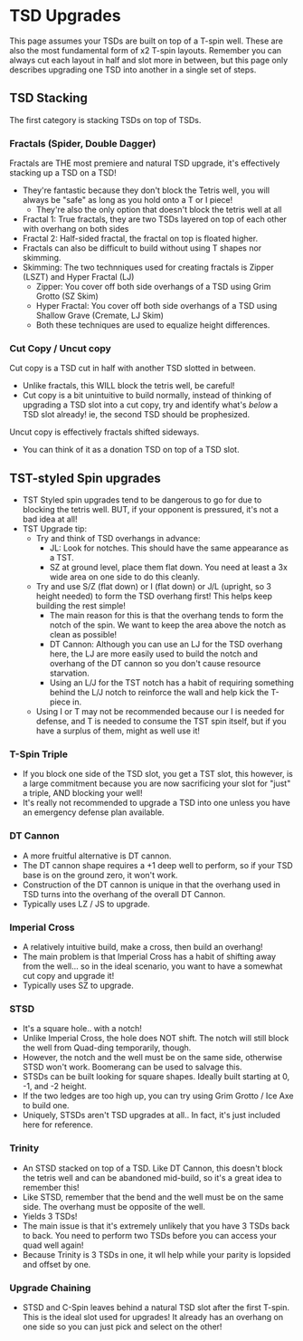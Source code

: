 # TSD Upgrades
This page assumes your TSDs are built on top of a T-spin well. These are also the most fundamental form of x2 T-spin layouts. Remember you can always cut each layout in half and slot more in between, but this page only describes upgrading one TSD into another in a single set of steps.

## TSD Stacking
The first category is stacking TSDs on top of TSDs.

### Fractals (Spider, Double Dagger)
Fractals are THE most premiere and natural TSD upgrade, it's effectively stacking up a TSD on a TSD!
- They're fantastic because they don't block the Tetris well, you will always be "safe" as long as you hold onto a T or I piece!
    - They're also the only option that doesn't block the tetris well at all
- Fractal 1: True fractals, they are two TSDs layered on top of each other with overhang on both sides
- Fractal 2: Half-sided fractal, the fractal on top is floated higher. 
- Fractals can also be difficult to build without using T shapes nor skimming.
- Skimming: The two technniques used for creating fractals is Zipper (LSZT) and Hyper Fractal (LJ) 
    - Zipper: You cover off both side overhangs of a TSD using Grim Grotto (SZ Skim)
    - Hyper Fractal: You cover off both side overhangs of a TSD using Shallow Grave (Cremate, LJ Skim)
    - Both these techniques are used to equalize height differences.

### Cut Copy / Uncut copy
Cut copy is a TSD cut in half with another TSD slotted in between. 
- Unlike fractals, this WILL block the tetris well, be careful!
- Cut copy is a bit unintuitive to build normally, instead of thinking of upgrading a TSD slot into a cut copy, try and identify what's *below* a TSD slot already! ie, the second TSD should be prophesized.

Uncut copy is effectively fractals shifted sideways.
- You can think of it as a donation TSD on top of a TSD slot. 

## TST-styled Spin upgrades
- TST Styled spin upgrades tend to be dangerous to go for due to blocking the tetris well. BUT, if your opponent is pressured, it's not a bad idea at all! 
- TST Upgrade tip: 
    - Try and think of TSD overhangs in advance:
        - JL: Look for notches. This should have the same appearance as a TST.
        - SZ at ground level, place them flat down. You need at least a 3x wide area on one side to do this cleanly.
    - Try and use S/Z (flat down) or I (flat down) or J/L (upright, so 3 height needed) to form the TSD overhang first! This helps keep building the rest simple!
        - The main reason for this is that the overhang tends to form the notch of the spin. We want to keep the area above the notch as clean as possible!
        - DT Cannon: Although you can use an LJ for the TSD overhang here, the LJ are more easily used to build the notch and overhang of the DT cannon so you don't cause resource starvation.
        - Using an L/J for the TST notch has a habit of requiring something behind the L/J notch to reinforce the wall and help kick the T-piece in.
    - Using I or T may not be recommended because our I is needed for defense, and T is needed to consume the TST spin itself, but if you have a surplus of them, might as well use it!

### T-Spin Triple
- If you block one side of the TSD slot, you get a TST slot, this however, is a large commitment because you are now sacrificing your slot for "just" a triple, AND blocking your well!
- It's really not recommended to upgrade a TSD into one unless you have an emergency defense plan available.

### DT Cannon
- A more fruitful alternative is DT cannon.
- The DT cannon shape requires a +1 deep well to perform, so if your TSD base is on the ground zero, it won't work.
- Construction of the DT cannon is unique in that the overhang used in TSD turns into the overhang of the overall DT Cannon.
- Typically uses LZ / JS to upgrade.

### Imperial Cross
- A relatively intuitive build, make a cross, then build an overhang! 
- The main problem is that Imperial Cross has a habit of shifting away from the well... so in the ideal scenario, you want to have a somewhat cut copy and upgrade it!
- Typically uses SZ to upgrade.

### STSD
- It's a square hole.. with a notch!
- Unlike Imperial Cross, the hole does NOT shift. The notch will still block the well from Quad-ding temporarily, though.
- However, the notch and the well must be on the same side, otherwise STSD won't work. Boomerang can be used to salvage this.
- STSDs can be built looking for square shapes. Ideally built starting at 0, -1, and -2 height.
- If the two ledges are too high up, you can try using Grim Grotto / Ice Axe to build one.
- Uniquely, STSDs aren't TSD upgrades at all.. In fact, it's just included here for reference.

### Trinity
- An STSD stacked on top of a TSD. Like DT Cannon, this doesn't block the tetris well and can be abandoned mid-build, so it's a great idea to remember this!
- Like STSD, remember that the bend and the well must be on the same side. The overhang must be opposite of the well.
- Yields 3 TSDs! 
- The main issue is that it's extremely unlikely that you have 3 TSDs back to back. You need to perform two TSDs before you can access your quad well again!
- Because Trinity is 3 TSDs in one, it wll help while your parity is lopsided and offset by one.

### Upgrade Chaining
- STSD and C-Spin leaves behind a natural TSD slot after the first T-spin. This is the ideal slot used for upgrades! It already has an overhang on one side so you can just pick and select on the other!